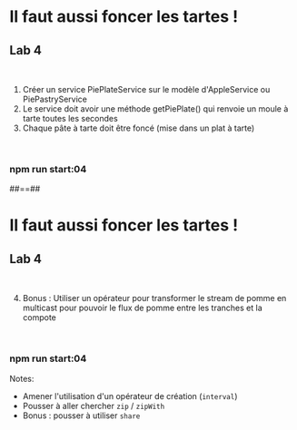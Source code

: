 <!-- .slide: class="exercice" -->

# Il faut aussi foncer les tartes !

## Lab 4

<br>

1. Créer un service PiePlateService sur le modèle d'AppleService ou PiePastryService
2. Le service doit avoir une méthode getPiePlate() qui renvoie un moule à tarte toutes les secondes
3. Chaque pâte à tarte doit être foncé (mise dans un plat à tarte)

<br>

### npm run start:04

##==##

<!-- .slide: class="exercice" -->

# Il faut aussi foncer les tartes !

## Lab 4

<br>

4. Bonus : Utiliser un opérateur pour transformer le stream de pomme en multicast pour pouvoir le flux de pomme entre les tranches et la compote

<br>

### npm run start:04

Notes:

- Amener l'utilisation d'un opérateur de création (`interval`)
- Pousser à aller chercher `zip` / `zipWith`
- Bonus : pousser à utiliser `share`
